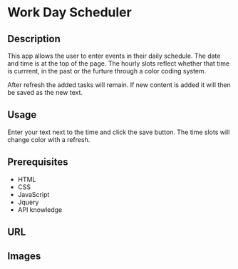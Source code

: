 # Work Day Scheduler 

## Description 
This app allows the user to enter events in their daily schedule.  The date and time is at the top of the page.  The hourly slots reflect whether that time is currrent, in the past or the furture through a color coding system. 

After refresh the added tasks will remain.  If new content is added it will then be saved as the new text. 

## Usage 

Enter your text next to the time and click the save button.  The time slots will change color with a refresh. 

## Prerequisites
* HTML
* CSS
* JavaScript
* Jquery
* API knowledge

##  URL


## Images





